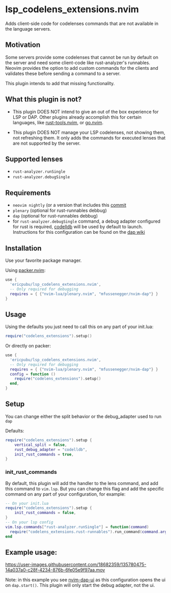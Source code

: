 # lsp_codelens_extensions.nvim
Adds client-side code for codelenses commands that are not available in the language servers. 

## Motivation 
Some servers provide some codelenses that cannot be run by default on the server and need some client-code
like rust-analyzer's runnables. Neovim provides the option to add custom commands for the clients and
validates these before sending a command to a server.

This plugin intends to add that missing functionality.

## What this plugin is not?
- This plugin DOES NOT intend to give an out of the box experience for LSP or DAP. Other plugins already 
accomplish this for certain languages, like [rust-tools.nvim](https://github.com/simrat39/rust-tools.nvim),
or [go.nvim](https://github.com/ray-x/go.nvim).

- This plugin DOES NOT manage your LSP codelenses, not showing them, not refreshing them. It only adds the commands for executed lenses that are not supported by the server.

## Supported lenses
- `rust-analyzer.runSingle`
- `rust-analyzer.debugSingle`

## Requirements
- `neovim nightly` (or a version that includes this [commit](https://github.com/neovim/neovim/commit/19a77cd5a7cbd304e57118d6a09798223b6d2dbf)
- `plenary` (optional for rust-runnables debbug)
- `dap` (optional for rust-runnables debbug)
- for `rust-analyzer.debugSingle` command, a debug adapter configured for rust is required, [codelldb](https://github.com/vadimcn/vscode-lldb/) will be used by default to launch.
Instructions for this configuration can be found on the [dap wiki](https://github.com/mfussenegger/nvim-dap/wiki/Debug-Adapter-installation#ccrust-via-codelldb)

## Installation
Use your favorite package manager.

Using [packer.nvim](https://github.com/wbthomason/packer.nvim):
```lua
use {
  'ericpubu/lsp_codelens_extensions.nvim',
  -- Only required for debugging
  requires = { {"nvim-lua/plenary.nvim", "mfussenegger/nvim-dap"} }
}
```

## Usage
Using the defaults you just need to call this on any part of your init.lua:
```lua
require("codelens_extensions").setup()
```

Or directly on packer:
```lua
use {
  'ericpubu/lsp_codelens_extensions.nvim',
  -- Only required for debugging
  requires = { {"nvim-lua/plenary.nvim", "mfussenegger/nvim-dap"} }
  config = function ()
    require("codelens_extensions").setup()
  end,
}
```

## Setup
You can change either the split behavior or the debug_adapter used to run `dap`

Defaults:
```lua  
require("codelens_extensions").setup {
    vertical_split = false,
    rust_debug_adapter = "codelldb",
    init_rust_commands = true,
}
```

### init_rust_commands
By default, this plugin will add the handler to the lens command, and add this command to `vim.lsp`.
But you can change this flag and add the specific command on any part of your configuration, for example:
```lua
-- On your init.lua
require("codelens_extensions").setup {
    init_rust_commands = false,
}
-- On your lsp config
vim.lsp.commands["rust-analyzer.runSingle"] = function(command)
  require("codelens_extensions.rust-runnables").run_command(command.arguments[1].args)
end
```
## Example usage:
https://user-images.githubusercontent.com/18682359/135780475-14a037a0-c28f-4234-876b-6fe05e9f97aa.mov

Note: in this example you see [nvim-dap-ui](https://github.com/rcarriga/nvim-dap-ui) as this configuration opens the ui on `dap.start()`. This plugin will only start the debug adapter, not the ui.
